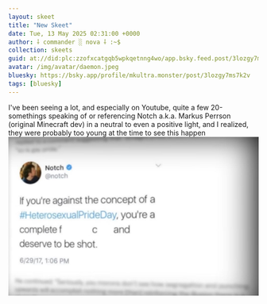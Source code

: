 ```yaml
---
layout: skeet
title: "New Skeet"
date: Tue, 13 May 2025 02:31:00 +0000
author: ⸸ commander ░ nova ⸸ :~$
collection: skeets
guid: at://did:plc:zzofxcatgqb5wpkqetnng4wo/app.bsky.feed.post/3lozgy7ms7k2v
avatar: /img/avatar/daemon.jpeg
bluesky: https://bsky.app/profile/mkultra.monster/post/3lozgy7ms7k2v
tags: [bluesky]
---
```


I've been seeing a lot, and especially on Youtube, quite a few 20-somethings speaking of or referencing Notch a.k.a. Markus Perrson (original Minecraft dev) in a neutral to even a positive light, and I realized, they were probably too young at the time to see this happen<img src="/assets/media/bafkreifs2fkrv4mcdtmu6zr6rkmhbyftqzvmxcmfosbrdp4ggf44rbzewq.jpeg" alt="Image">
